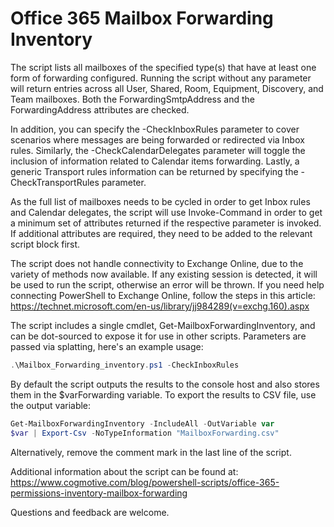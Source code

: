 # Office 365 Mailbox Forwarding Inventory

The script lists all mailboxes of the specified type(s) that have at least one form of forwarding configured. Running the script without any parameter will return entries across all User, Shared, Room, Equipment, Discovery, and Team mailboxes. Both the ForwardingSmtpAddress and the ForwardingAddress attributes are checked.

In addition, you can specify the -CheckInboxRules parameter to cover scenarios where messages are being forwarded or redirected via Inbox rules. Similarly, the -CheckCalendarDelegates parameter will toggle the inclusion of information related to Calendar items forwarding. Lastly, a generic Transport rules information can be returned by specifying the -CheckTransportRules parameter.

As the full list of mailboxes needs to be cycled in order to get Inbox rules and Calendar delegates, the script will use Invoke-Command in order to get a minimum set of attributes returned if the respective parameter is invoked. If additional attributes are required, they need to be added to the relevant script block first.

The script does not handle connectivity to Exchange Online, due to the variety of methods now available. If any existing session is detected, it will be used to run the script, otherwise an error will be thrown. If you need help connecting PowerShell to Exchange Online, follow the steps in this article: https://technet.microsoft.com/en-us/library/jj984289(v=exchg.160).aspx

The script includes a single cmdlet, Get-MailboxForwardingInventory, and can be dot-sourced to expose it for use in other scripts. Parameters are passed via splatting, here's an example usage:
```PowerShell
.\Mailbox_Forwarding_inventory.ps1 -CheckInboxRules
```
By default the script outputs the results to the console host and also stores them in the $varForwarding variable. To export the results to CSV file, use the output variable:
```PowerShell
Get-MailboxForwardingInventory -IncludeAll -OutVariable var    
$var | Export-Csv -NoTypeInformation "MailboxForwarding.csv"
```
Alternatively, remove the comment mark in the last line of the script. 
 
Additional information about the script can be found at: https://www.cogmotive.com/blog/powershell-scripts/office-365-permissions-inventory-mailbox-forwarding

Questions and feedback are welcome.

